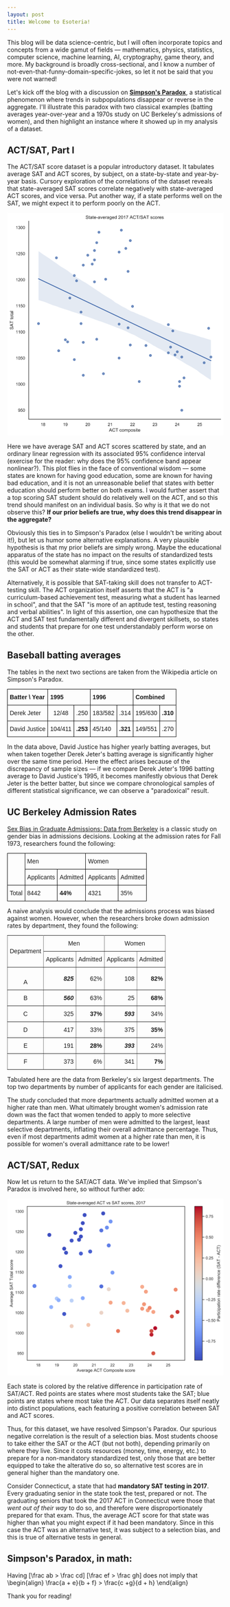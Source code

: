 ```yaml
---
layout: post
title: Welcome to Esoteria!
---
```

This blog will be data science-centric, but I will often incorporate topics and concepts from a wide gamut of fields –– mathematics, physics, statistics, computer science, machine learning, AI, cryptography, game theory, and more. My background is broadly cross-sectional, and I know a number of not-even-that-funny-domain-specific-jokes, so let it not be said that you were not warned!

Let's kick off the blog with a discussion on [**Simpson's Paradox**](https://en.wikipedia.org/wiki/Simpson's_paradox), a statistical phenomenon where trends in subpopulations disappear or reverse in the aggregate. I'll illustrate this paradox with two classical examples (batting averages year-over-year and a 1970s study on UC Berkeley's admissions of women), and then highlight an instance where it showed up in my analysis of a dataset.

## ACT/SAT, Part I
The ACT/SAT score dataset is a popular introductory dataset. It tabulates average SAT and ACT scores, by subject, on a state-by-state and year-by-year basis. Cursory exploration of the correlations of the dataset reveals that state-averaged SAT scores correlate negatively with state-averaged ACT scores, and vice versa. Put another way, if a state performs well on the SAT, we might expect it to perform poorly on the ACT.


![](/images/scatter4.svg)


Here we have average SAT and ACT scores scattered by state, and an ordinary linear regression with its associated 95% confidence interval (exercise for the reader: why does the 95% confidence band appear nonlinear?). This plot flies in the face of conventional wisdom –– some states are known for having good education, some are known for having bad education, and it is not an unreasonable belief that states with better education should perform better on both exams. I would further assert that  a top scoring SAT student should do relatively well on the ACT, and so this trend should manifest on an individual basis. So why is it that we do not observe this? **If our prior beliefs are true, why does this trend disappear in the aggregate?**

Obviously this ties in to Simpson's Paradox (else I wouldn't be writing about it!), but let us humor some alternative explanations. A very plausible hypothesis is that my prior beliefs are simply wrong. Maybe the educational apparatus of the state has no impact on the results of standardized tests (this would be somewhat alarming if true, since some states explicitly use the SAT or ACT as their state-wide standardized test).

Alternatively, it is possible that SAT-taking skill does not transfer to ACT-testing skill. The ACT organization itself asserts that the ACT is "a curriculum-based achievement test, measuring what a student has learned in school", and that the SAT "is more of an aptitude test, testing reasoning and verbal abilities". In light of this assertion, one can hypothesize that the ACT and SAT test fundamentally different and divergent skillsets, so states and students that prepare for one test understandably perform worse on the other.
## Baseball batting averages
The tables in the next two sections are taken from the Wikipedia article on Simpson's Paradox.

<style type="text/css">
.tg  {border-collapse:collapse;border-spacing:0;}
.tg td{font-family:Arial, sans-serif;font-size:14px;padding:10px 5px;border-style:solid;border-width:1px;overflow:hidden;word-break:normal;border-color:black;}
.tg th{font-family:Arial, sans-serif;font-size:14px;font-weight:normal;padding:10px 5px;border-style:solid;border-width:1px;overflow:hidden;word-break:normal;border-color:black;}
.tg .tg-wp8o{border-color:#000000;text-align:center;vertical-align:top}
.tg .tg-mcqj{font-weight:bold;border-color:#000000;text-align:left;vertical-align:top}
.tg .tg-73oq{border-color:#000000;text-align:left;vertical-align:top}
</style>
<table class="tg">
  <tr>
    <th class="tg-mcqj">Batter \ Year</th>
    <th class="tg-mcqj" colspan="2">1995</th>
    <th class="tg-mcqj" colspan="2">1996</th>
    <th class="tg-mcqj" colspan="2">Combined</th>
  </tr>
  <tr>
    <td class="tg-73oq">Derek Jeter</td>
    <td class="tg-wp8o">12/48</td>
    <td class="tg-73oq">.250</td>
    <td class="tg-73oq">183/582</td>
    <td class="tg-73oq">.314</td>
    <td class="tg-73oq">195/630</td>
    <td class="tg-73oq"><span style="font-weight:bold">.310</span><br></td>
  </tr>
  <tr>
    <td class="tg-73oq">David Justice</td>
    <td class="tg-wp8o">104/411</td>
    <td class="tg-73oq"><span style="font-weight:bold">.253</span></td>
    <td class="tg-73oq">45/140</td>
    <td class="tg-73oq"><span style="font-weight:bold">.321</span></td>
    <td class="tg-73oq">149/551</td>
    <td class="tg-73oq">.270</td>
  </tr>
</table>


In the data above, David Justice has higher yearly batting averages, but when taken together Derek Jeter's batting average is significantly higher over the same time period. Here the effect arises because of the discrepancy of sample sizes –– if we compare Derek Jeter's 1996 batting average to David Justice's 1995, it becomes manifestly obvious that Derek Jeter is the better batter, but since we compare chronological samples of different statistical significance, we can observe a "paradoxical" result.

## UC Berkeley Admission Rates

[Sex Bias in Graduate Admissions: Data from Berkeley](https://homepage.stat.uiowa.edu/~mbognar/1030/Bickel-Berkeley.pdf) is a classic study on gender bias in admissions decisions. Looking at the admission rates for Fall 1973, researchers found the following:
<style type="text/css">
.tg  {border-collapse:collapse;border-spacing:0;}
.tg td{font-family:Arial, sans-serif;font-size:14px;padding:10px 5px;border-style:solid;border-width:1px;overflow:hidden;word-break:normal;border-color:black;}
.tg th{font-family:Arial, sans-serif;font-size:14px;font-weight:normal;padding:10px 5px;border-style:solid;border-width:1px;overflow:hidden;word-break:normal;border-color:black;}
.tg .tg-cly1{text-align:left;vertical-align:middle}
.tg .tg-yla0{font-weight:bold;text-align:left;vertical-align:middle}
</style>
<table class="tg">
  <tr>
    <th class="tg-cly1" rowspan="2"></th>
    <th class="tg-cly1" colspan="2">Men</th>
    <th class="tg-cly1" colspan="2">Women</th>
  </tr>
  <tr>
    <td class="tg-cly1">Applicants</td>
    <td class="tg-cly1">Admitted</td>
    <td class="tg-cly1">Applicants</td>
    <td class="tg-cly1">Admitted</td>
  </tr>
  <tr>
    <td class="tg-cly1">Total</td>
    <td class="tg-cly1">8442</td>
    <td class="tg-yla0">44%</td>
    <td class="tg-cly1">4321</td>
    <td class="tg-cly1">35%</td>
  </tr>
</table>

A naive analysis would conclude that the admissions process was biased against women. However, when the researchers broke down admission rates by department, they found the following:

<style type="text/css">
.tg  {border-collapse:collapse;border-spacing:0;}
.tg td{font-family:Arial, sans-serif;font-size:14px;padding:10px 5px;border-style:solid;border-width:1px;overflow:hidden;word-break:normal;border-color:black;}
.tg th{font-family:Arial, sans-serif;font-size:14px;font-weight:normal;padding:10px 5px;border-style:solid;border-width:1px;overflow:hidden;word-break:normal;border-color:black;}
.tg .tg-9wq8{border-color:inherit;text-align:center;vertical-align:middle}
.tg .tg-9j3s{font-weight:bold;border-color:inherit;text-align:right;vertical-align:middle}
.tg .tg-c3ow{border-color:inherit;text-align:center;vertical-align:top}
.tg .tg-wk3d{font-weight:bold;font-style:italic;border-color:inherit;text-align:right;vertical-align:middle}
.tg .tg-yz93{border-color:inherit;text-align:right;vertical-align:middle}
.tg .tg-3osn{font-weight:bold;font-style:italic;border-color:inherit;text-align:right;vertical-align:top}
.tg .tg-dvpl{border-color:inherit;text-align:right;vertical-align:top}
.tg .tg-6ic8{font-weight:bold;border-color:inherit;text-align:right;vertical-align:top}
</style>
<table class="tg">
  <tr>
    <th class="tg-9wq8" rowspan="2">Department</th>
    <th class="tg-9wq8" colspan="2">Men</th>
    <th class="tg-9wq8" colspan="2">Women</th>
  </tr>
  <tr>
    <td class="tg-9wq8">Applicants</td>
    <td class="tg-9wq8">Admitted</td>
    <td class="tg-9wq8">Applicants</td>
    <td class="tg-9wq8">Admitted</td>
  </tr>
  <tr>
    <td class="tg-9wq8"><br>A</td>
    <td class="tg-wk3d">825</td>
    <td class="tg-yz93">62%</td>
    <td class="tg-yz93">108</td>
    <td class="tg-9j3s">82%</td>
  </tr>
  <tr>
    <td class="tg-c3ow">B</td>
    <td class="tg-3osn">560</td>
    <td class="tg-dvpl">63%</td>
    <td class="tg-dvpl">25</td>
    <td class="tg-6ic8">68%</td>
  </tr>
  <tr>
    <td class="tg-c3ow">C</td>
    <td class="tg-dvpl">325</td>
    <td class="tg-6ic8">37%</td>
    <td class="tg-3osn">593</td>
    <td class="tg-dvpl">34%</td>
  </tr>
  <tr>
    <td class="tg-c3ow">D</td>
    <td class="tg-dvpl">417</td>
    <td class="tg-dvpl">33%</td>
    <td class="tg-dvpl">375</td>
    <td class="tg-6ic8">35%</td>
  </tr>
  <tr>
    <td class="tg-c3ow">E</td>
    <td class="tg-dvpl">191</td>
    <td class="tg-6ic8">28%</td>
    <td class="tg-3osn">393</td>
    <td class="tg-dvpl">24%</td>
  </tr>
  <tr>
    <td class="tg-c3ow">F</td>
    <td class="tg-dvpl">373</td>
    <td class="tg-dvpl">6%</td>
    <td class="tg-dvpl">341</td>
    <td class="tg-6ic8">7%</td>
  </tr>
</table>

Tabulated here are the data from Berkeley's six largest departments. The top two departments
by number of applicants for each gender are italicised.

The study concluded that more departments actually admitted women at a higher rate than men. What ultimately brought women's admission rate down was the fact that women tended to apply to more selective departments. A large number of men were admitted to the largest, least selective departments, inflating their overall admittance percentage. Thus, even if most departments admit women at a higher rate than men, it is possible for women's overall admittance rate to be lower!


## ACT/SAT, Redux
Now let us return to the SAT/ACT data. We've implied that Simpson's Paradox is involved here, so without further ado:


![](/images/scatter5.svg)

Each state is colored by the relative difference in participation rate of SAT/ACT. Red points are states where most students take the SAT; blue points are states where most take the ACT. Our data separates itself neatly into distinct populations, each featuring a positive correlation between SAT and ACT scores.


Thus, for this dataset, we have resolved Simpson's Paradox. Our spurious negative correlation is the result of a selection bias. Most students choose to take either the SAT or the ACT (but not both), depending primarily on where they live. Since it costs resources (money, time, energy, etc.) to prepare for a non-mandatory standardized test, only those that are better equipped to take the alterative do so, so alternative test scores are in general higher than the mandatory one.

Consider Connecticut, a state that had **mandatory SAT testing in 2017**. Every graduating senior in the state took the test, prepared or not. The graduating seniors that took the 2017 ACT in Connecticut were those that *went out of their way* to do so, and therefore were disproportionately prepared for that exam. Thus, the average ACT score for that state was higher than what you might expect if it had been mandatory. Since in this case the ACT was an alternative test, it was subject to a selection bias, and this is true of alternative tests in general.

## Simpson's Paradox, in math:
Having
\[\frac ab > \frac cd\]
\[\frac ef > \frac gh\]
does not imply that
\begin{align}
\frac{a + e}{b + f} > \frac{c +g}{d + h}
\end{align}

Thank you for reading!
